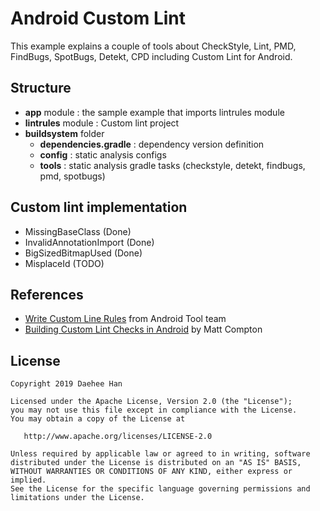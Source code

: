 # Android Custom Lint
This example explains a couple of tools about CheckStyle, Lint, PMD, FindBugs, SpotBugs, Detekt, CPD including Custom Lint for Android.

## Structure
- **app** module : the sample example that imports lintrules module
- **lintrules** module : Custom lint project
- **buildsystem** folder
    - **dependencies.gradle** : dependency version definition
    - **config** : static analysis configs
    - **tools** : static analysis gradle tasks (checkstyle, detekt, findbugs, pmd, spotbugs)

## Custom lint implementation
- MissingBaseClass (Done)
- InvalidAnnotationImport (Done)
- BigSizedBitmapUsed (Done)
- MisplaceId (TODO)

## References
- [Write Custom Line Rules](http://tools.android.com/tips/lint-custom-rules) from Android Tool team
- [Building Custom Lint Checks in Android](https://www.bignerdranch.com/blog/building-custom-lint-checks-in-android/) by Matt Compton

## License
    Copyright 2019 Daehee Han
    
    Licensed under the Apache License, Version 2.0 (the "License");
    you may not use this file except in compliance with the License.
    You may obtain a copy of the License at

       http://www.apache.org/licenses/LICENSE-2.0
       
    Unless required by applicable law or agreed to in writing, software
    distributed under the License is distributed on an "AS IS" BASIS,
    WITHOUT WARRANTIES OR CONDITIONS OF ANY KIND, either express or implied.
    See the License for the specific language governing permissions and
    limitations under the License.
